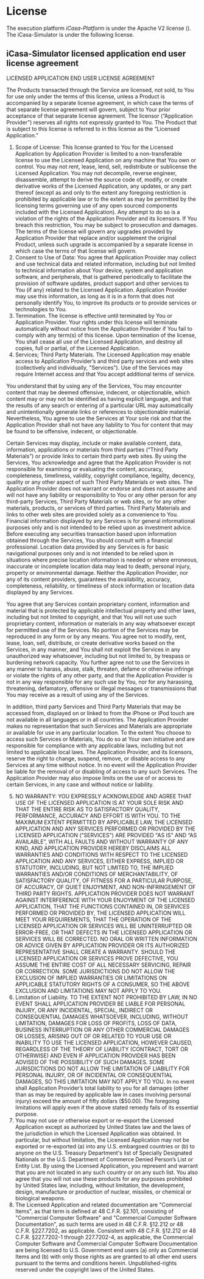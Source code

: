 License
==========

The execution platform _iCasa-Platform_ is under the Apache V2 license ().
The iCasa-Simulator is under the following license.

iCasa-Simulator licensed application end user license agreement
----------

LICENSED APPLICATION END USER LICENSE AGREEMENT

The Products transacted through the Service are licensed, not sold, to You for use only under the terms of this license, unless a Product is accompanied by a separate license agreement, in which case the terms of that separate license agreement will govern, subject to Your prior acceptance of that separate license agreement. The licensor (“Application Provider”) reserves all rights not expressly granted to You. The Product that is subject to this license is referred to in this license as the “Licensed Application.”

1. Scope of License: This license granted to You for the Licensed Application by Application Provider is limited to a non-transferable license to use the Licensed Application on any machine that You own or control. You may not rent, lease, lend, sell, redistribute or sublicense the Licensed Application. You may not decompile, reverse engineer, disassemble, attempt to derive the source code of, modify, or create derivative works of the Licensed Application, any updates, or any part thereof (except as and only to the extent any foregoing restriction is prohibited by applicable law or to the extent as may be permitted by the licensing terms governing use of any open sourced components included with the Licensed Application). Any attempt to do so is a violation of the rights of the Application Provider and its licensors. If You breach this restriction, You may be subject to prosecution and damages. The terms of the license will govern any upgrades provided by Application Provider that replace and/or supplement the original Product, unless such upgrade is accompanied by a separate license in which case the terms of that license will govern.
2. Consent to Use of Data: You agree that Application Provider may collect and use technical data and related information, including but not limited to technical information about Your device, system and application software, and peripherals, that is gathered periodically to facilitate the provision of software updates, product support and other services to You (if any) related to the Licensed Application. Application Provider may use this information, as long as it is in a form that does not personally identify You, to improve its products or to provide services or technologies to You.
3. Termination. The license is effective until terminated by You or Application Provider. Your rights under this license will terminate automatically without notice from the Application Provider if You fail to comply with any term(s) of this license. Upon termination of the license, You shall cease all use of the Licensed Application, and destroy all copies, full or partial, of the Licensed Application.
4. Services; Third Party Materials. The Licensed Application may enable access to Application Provider’s and third party services and web sites (collectively and individually, "Services"). Use of the Services may require Internet access and that You accept additional terms of service.

You understand that by using any of the Services, You may encounter content that may be deemed offensive, indecent, or objectionable, which content may or may not be identified as having explicit language, and that the results of any search or entering of a particular URL may automatically and unintentionally generate links or references to objectionable material. Nevertheless, You agree to use the Services at Your sole risk and that the Application Provider shall not have any liability to You for content that may be found to be offensive, indecent, or objectionable.

Certain Services may display, include or make available content, data, information, applications or materials from third parties (“Third Party Materials”) or provide links to certain third party web sites. By using the Services, You acknowledge and agree that the Application Provider is not responsible for examining or evaluating the content, accuracy, completeness, timeliness, validity, copyright compliance, legality, decency, quality or any other aspect of such Third Party Materials or web sites. The Application Provider does not warrant or endorse and does not assume and will not have any liability or responsibility to You or any other person for any third-party Services, Third Party Materials or web sites, or for any other materials, products, or services of third parties. Third Party Materials and links to other web sites are provided solely as a convenience to You. Financial information displayed by any Services is for general informational purposes only and is not intended to be relied upon as investment advice. Before executing any securities transaction based upon information obtained through the Services, You should consult with a financial professional. Location data provided by any Services is for basic navigational purposes only and is not intended to be relied upon in situations where precise location information is needed or where erroneous, inaccurate or incomplete location data may lead to death, personal injury, property or environmental damage. Neither the Application Provider, nor any of its content providers, guarantees the availability, accuracy, completeness, reliability, or timeliness of stock information or location data displayed by any Services.

You agree that any Services contain proprietary content, information and material that is protected by applicable intellectual property and other laws, including but not limited to copyright, and that You will not use such proprietary content, information or materials in any way whatsoever except for permitted use of the Services. No portion of the Services may be reproduced in any form or by any means. You agree not to modify, rent, lease, loan, sell, distribute, or create derivative works based on the Services, in any manner, and You shall not exploit the Services in any unauthorized way whatsoever, including but not limited to, by trespass or burdening network capacity. You further agree not to use the Services in any manner to harass, abuse, stalk, threaten, defame or otherwise infringe or violate the rights of any other party, and that the Application Provider is not in any way responsible for any such use by You, nor for any harassing, threatening, defamatory, offensive or illegal messages or transmissions that You may receive as a result of using any of the Services.

In addition, third party Services and Third Party Materials that may be accessed from, displayed on or linked to from the iPhone or iPod touch are not available in all languages or in all countries. The Application Provider makes no representation that such Services and Materials are appropriate or available for use in any particular location. To the extent You choose to access such Services or Materials, You do so at Your own initiative and are responsible for compliance with any applicable laws, including but not limited to applicable local laws. The Application Provider, and its licensors, reserve the right to change, suspend, remove, or disable access to any Services at any time without notice. In no event will the Application Provider be liable for the removal of or disabling of access to any such Services. The Application Provider may also impose limits on the use of or access to certain Services, in any case and without notice or liability.

5. NO WARRANTY: YOU EXPRESSLY ACKNOWLEDGE AND AGREE THAT USE OF THE LICENSED APPLICATION IS AT YOUR SOLE RISK AND THAT THE ENTIRE RISK AS TO SATISFACTORY QUALITY, PERFORMANCE, ACCURACY AND EFFORT IS WITH YOU. TO THE MAXIMUM EXTENT PERMITTED BY APPLICABLE LAW, THE LICENSED APPLICATION AND ANY SERVICES PERFORMED OR PROVIDED BY THE LICENSED APPLICATION ("SERVICES") ARE PROVIDED "AS IS" AND “AS AVAILABLE”, WITH ALL FAULTS AND WITHOUT WARRANTY OF ANY KIND, AND APPLICATION PROVIDER HEREBY DISCLAIMS ALL WARRANTIES AND CONDITIONS WITH RESPECT TO THE LICENSED APPLICATION AND ANY SERVICES, EITHER EXPRESS, IMPLIED OR STATUTORY, INCLUDING, BUT NOT LIMITED TO, THE IMPLIED WARRANTIES AND/OR CONDITIONS OF MERCHANTABILITY, OF SATISFACTORY QUALITY, OF FITNESS FOR A PARTICULAR PURPOSE, OF ACCURACY, OF QUIET ENJOYMENT, AND NON-INFRINGEMENT OF THIRD PARTY RIGHTS. APPLICATION PROVIDER DOES NOT WARRANT AGAINST INTERFERENCE WITH YOUR ENJOYMENT OF THE LICENSED APPLICATION, THAT THE FUNCTIONS CONTAINED IN, OR SERVICES PERFORMED OR PROVIDED BY, THE LICENSED APPLICATION WILL MEET YOUR REQUIREMENTS, THAT THE OPERATION OF THE LICENSED APPLICATION OR SERVICES WILL BE UNINTERRUPTED OR ERROR-FREE, OR THAT DEFECTS IN THE LICENSED APPLICATION OR SERVICES WILL BE CORRECTED. NO ORAL OR WRITTEN INFORMATION OR ADVICE GIVEN BY APPLICATION PROVIDER OR ITS AUTHORIZED REPRESENTATIVE SHALL CREATE A WARRANTY. SHOULD THE LICENSED APPLICATION OR SERVICES PROVE DEFECTIVE, YOU ASSUME THE ENTIRE COST OF ALL NECESSARY SERVICING, REPAIR OR CORRECTION. SOME JURISDICTIONS DO NOT ALLOW THE EXCLUSION OF IMPLIED WARRANTIES OR LIMITATIONS ON APPLICABLE STATUTORY RIGHTS OF A CONSUMER, SO THE ABOVE EXCLUSION AND LIMITATIONS MAY NOT APPLY TO YOU.
6. Limitation of Liability. TO THE EXTENT NOT PROHIBITED BY LAW, IN NO EVENT SHALL APPLICATION PROVIDER BE LIABLE FOR PERSONAL INJURY, OR ANY INCIDENTAL, SPECIAL, INDIRECT OR CONSEQUENTIAL DAMAGES WHATSOEVER, INCLUDING, WITHOUT LIMITATION, DAMAGES FOR LOSS OF PROFITS, LOSS OF DATA, BUSINESS INTERRUPTION OR ANY OTHER COMMERCIAL DAMAGES OR LOSSES, ARISING OUT OF OR RELATED TO YOUR USE OR INABILITY TO USE THE LICENSED APPLICATION, HOWEVER CAUSED, REGARDLESS OF THE THEORY OF LIABILITY (CONTRACT, TORT OR OTHERWISE) AND EVEN IF APPLICATION PROVIDER HAS BEEN ADVISED OF THE POSSIBILITY OF SUCH DAMAGES. SOME JURISDICTIONS DO NOT ALLOW THE LIMITATION OF LIABILITY FOR PERSONAL INJURY, OR OF INCIDENTAL OR CONSEQUENTIAL DAMAGES, SO THIS LIMITATION MAY NOT APPLY TO YOU. In no event shall Application Provider’s total liability to you for all damages (other than as may be required by applicable law in cases involving personal injury) exceed the amount of fifty dollars ($50.00). The foregoing limitations will apply even if the above stated remedy fails of its essential purpose.
7. You may not use or otherwise export or re-export the Licensed Application except as authorized by United States law and the laws of the jurisdiction in which the Licensed Application was obtained. In particular, but without limitation, the Licensed Application may not be exported or re-exported (a) into any U.S. embargoed countries or (b) to anyone on the U.S. Treasury Department's list of Specially Designated Nationals or the U.S. Department of Commerce Denied Person’s List or Entity List. By using the Licensed Application, you represent and warrant that you are not located in any such country or on any such list. You also agree that you will not use these products for any purposes prohibited by United States law, including, without limitation, the development, design, manufacture or production of nuclear, missiles, or chemical or biological weapons.
8. The Licensed Application and related documentation are "Commercial Items", as that term is defined at 48 C.F.R. §2.101, consisting of "Commercial Computer Software" and "Commercial Computer Software Documentation", as such terms are used in 48 C.F.R. §12.212 or 48 C.F.R. §227.7202, as applicable. Consistent with 48 C.F.R. §12.212 or 48 C.F.R. §227.7202-1 through 227.7202-4, as applicable, the Commercial Computer Software and Commercial Computer Software Documentation are being licensed to U.S. Government end users (a) only as Commercial Items and (b) with only those rights as are granted to all other end users pursuant to the terms and conditions herein. Unpublished-rights reserved under the copyright laws of the United States.

